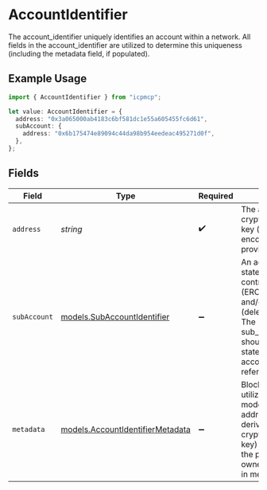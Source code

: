 # AccountIdentifier

The account_identifier uniquely identifies an account within a network. All fields in the account_identifier are utilized to determine this uniqueness (including the metadata field, if populated).

## Example Usage

```typescript
import { AccountIdentifier } from "icpmcp";

let value: AccountIdentifier = {
  address: "0x3a065000ab4183c6bf581dc1e55a605455fc6d61",
  subAccount: {
    address: "0x6b175474e89094c44da98b954eedeac495271d0f",
  },
};
```

## Fields

| Field                                                                                                                                                                                                                 | Type                                                                                                                                                                                                                  | Required                                                                                                                                                                                                              | Description                                                                                                                                                                                                           | Example                                                                                                                                                                                                               |
| --------------------------------------------------------------------------------------------------------------------------------------------------------------------------------------------------------------------- | --------------------------------------------------------------------------------------------------------------------------------------------------------------------------------------------------------------------- | --------------------------------------------------------------------------------------------------------------------------------------------------------------------------------------------------------------------- | --------------------------------------------------------------------------------------------------------------------------------------------------------------------------------------------------------------------- | --------------------------------------------------------------------------------------------------------------------------------------------------------------------------------------------------------------------- |
| `address`                                                                                                                                                                                                             | *string*                                                                                                                                                                                                              | :heavy_check_mark:                                                                                                                                                                                                    | The address may be a cryptographic public key (or some encoding of it) or a provided username.                                                                                                                        | 0x3a065000ab4183c6bf581dc1e55a605455fc6d61                                                                                                                                                                            |
| `subAccount`                                                                                                                                                                                                          | [models.SubAccountIdentifier](../models/subaccountidentifier.md)                                                                                                                                                      | :heavy_minus_sign:                                                                                                                                                                                                    | An account may have state specific to a contract address (ERC-20 token) and/or a stake (delegated balance). The sub_account_identifier should specify which state (if applicable) an account instantiation refers to. |                                                                                                                                                                                                                       |
| `metadata`                                                                                                                                                                                                            | [models.AccountIdentifierMetadata](../models/accountidentifiermetadata.md)                                                                                                                                            | :heavy_minus_sign:                                                                                                                                                                                                    | Blockchains that utilize a username model (where the address is not a derivative of a cryptographic public key) should specify the public key(s) owned by the address in metadata.                                    |                                                                                                                                                                                                                       |